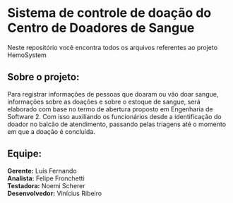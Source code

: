# Sistema de controle de doação do Centro de Doadores de Sangue
Neste repositório você encontra todos os arquivos referentes ao projeto HemoSystem 
## Sobre o projeto:
Para registrar informações de pessoas que doaram ou vão doar sangue, informações sobre as doações e sobre o estoque de sangue, será elaborado com base no termo de abertura proposto em Engenharia de Software 2. Com isso auxiliando os funcionários desde a identificação do doador no balcão de atendimento, passando pelas triagens até o momento em que a doação é concluída. 
## Equipe:
<b>Gerente:</b> Luís Fernando <br/>
<b>Analista:</b> Felipe Fronchetti <br/>
<b>Testadora:</b> Noemi Scherer <br/>
<b>Desenvolvedor:</b> Vinícius Ribeiro <br/>
